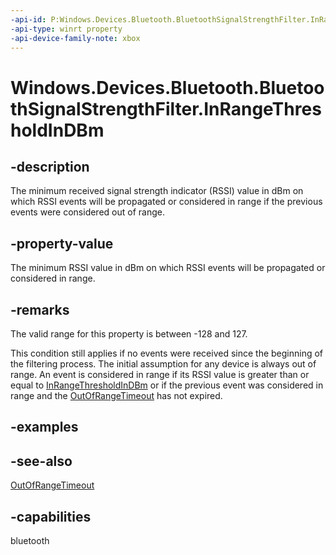 ```yaml
---
-api-id: P:Windows.Devices.Bluetooth.BluetoothSignalStrengthFilter.InRangeThresholdInDBm
-api-type: winrt property
-api-device-family-note: xbox
---
```


<!-- Property syntax
public Windows.Foundation.IReference<short> InRangeThresholdInDBm { get;  set; }
-->

# Windows.Devices.Bluetooth.BluetoothSignalStrengthFilter.InRangeThresholdInDBm

## -description
The minimum received signal strength indicator (RSSI) value in dBm on which RSSI events will be propagated or considered in range if the previous events were considered out of range.

## -property-value
The minimum RSSI value in dBm on which RSSI events will be propagated or considered in range.

## -remarks
The valid range for this property is between -128 and 127.

This condition still applies if no events were received since the beginning of the filtering process. The initial assumption for any device is always out of range. An event is considered in range if its RSSI value is greater than or equal to [InRangeThresholdInDBm](bluetoothsignalstrengthfilter_inrangethresholdindbm.md) or if the previous event was considered in range and the [OutOfRangeTimeout](bluetoothsignalstrengthfilter_outofrangetimeout.md) has not expired.

## -examples

## -see-also
[OutOfRangeTimeout](bluetoothsignalstrengthfilter_outofrangetimeout.md)

## -capabilities
bluetooth
